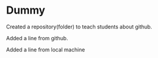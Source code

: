 # Dummy
Created a repository(folder) to teach students about github.


Added a line from github.

Added a line from local machine
